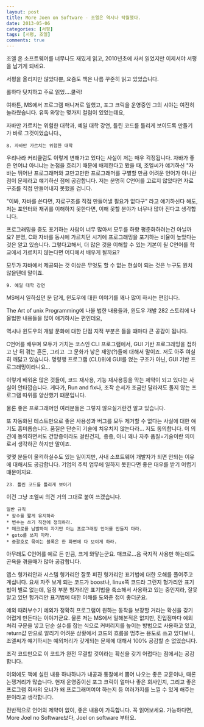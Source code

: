 ```yaml
---
layout: post
title: More Joen on Software - 조엘은 역시나 탁월했다.
date: 2013-05-06
categories: [서평]
tags: [서평, 조엘]
comments: true
---
```


조엘 온 소프트웨어를 너무나도 재밌게 읽고, 2010년초에 사서 읽었지만 이제서야 서평을 남기게 되네요.

서평을 올리지만 않았다뿐, 요즘도 책은 나름 꾸준히 읽고 있었습니다.

롤하다 닷지하고 주로 읽었....쿨럭!


여하튼, MS에서 프로그램 매니저로 일했고, 포그 크릭을 운영중인 그의 시야는 여전히 놀라웠습니다.
유독 와닿는 몇가지 컬럼이 있었는데요, 

자바만 가르치는 위험한 대학과, 예일 대학 강연, 틀린 코드를 틀리게 보이도록 만들기가 바로 그것이었습니다.,

    8. 자바만 가르치는 위험한 대학

우리나라 커리큘럼도 이렇게 변해가고 있다는 사실이 저는 매우 걱정됩니다.
자바가 좋은 언어냐 아니냐는 논점을 흐리기 때문에 배제한다고 봤을 때, 조엘씨가 얘기하신 "자바는 뛰어난 프로그래머와 고만고만한 프로그래머를 구별할 만큼 어려운 언어가 아니란 점이 문제라고 얘기하신 점에 공감합니다.
저는 분명히 C언어를 고르지 않았다면 자료구조를 직접 만들어내지 못했을 겁니다.

"이봐, 자바를 쓴다면, 자료구조를 직접 만들어낼 필요가 없다구"
라고 얘기하신다 해도, 저는 포인터와 재귀를 이해하지 못한다면, 이해 못할 분야가 너무나 많아 진다고 생각합니다.

프로그래밍을 중도 포기하는 사람이 너무 많아서 모두를 하향 평준화하려는건 아닐까요?
분명, C와 자바를 동시에 가르치던 시기에 프로그래밍을 포기하는 비율이 높았다는 것은 알고 있습니다.
그렇다고해서, 더 많은 것을 이해할 수 있는 기본이 될 C언어를 학교에서 가르치지 않는다면 어디에서 배우게 될까요?

모두가 자바에서 제공되는 것 이상은 무엇도 할 수 없는 현실이 되는 것은 누구도 원치 않을텐데 말이죠.

    9. 예일 대학 강연

MS에서 일하셨던 분 답게, 윈도우에 대한 이야기를 꽤나 많이 하시는 편입니다.

The Art of unix Programming에 나올 법한 내용들과, 윈도우 개발 282 스토리에 나올법한 내용들을 많이 얘기하시는 편인데요,

역시나 윈도우의 개발 문화에 대한 단점 지적 부분은 들을 떄마다 큰 공감이 됩니다.

C언어를 배우며 모두가 거치는 코스인 CLI 프로그램에서, GUI 기반 프로그래밍을 접하고 난 뒤 겪는 혼돈, 그리고  그 문화가 낳은 재앙(?)들에 대해서 말이죠.
저도 아주 여실히 깨닳고 있습니다. 명령행 프로그램 (CLI)위에 GUI를 얹는 구조가 아닌, GUI 기반 프로그래밍이라니요...

이렇게 배워온 많은 것들이, 코드 재사용, 기능 재사용등을 막는 제약이 되고 있다는 사실이 안타깝습니다.
게다가, Run and fix나, 조작 순서가 조금만 달라져도 돌지 않는 프로그램 따위를 양산했기 떄문입니다.

물론 좋은 프로그래머인 여러분들은 그렇지 않으실거란건 알고 있습니다.

또 자동화된 테스트만으로 좋은 사용성과 버그를 모두 제거할 수 없다는 사실에 대한 얘기도 흥미롭습니다. 
품질은 단순히 기술에 치우치지 않는다라... 저도 동의합니다. 이 의견에 동의하면서도 건망증이라도 걸린건지,  종종, 아니 꽤나 자주 품질=기술이란 의미로서 생각하곤 하지만 말이죠.

몇몇 분들이 울컥하실수도 있는 일이지만, 사내 소프트웨어 개발자가 되면 안되는 이유에 대해서도 공감합니다.
기업의 주력 업무에 일하지 못한다면 좋은 대우를 받기 어렵기 떄문이지요.

    23. 틀린 코드를 틀리게 보이기

이건 그냥 조엘씨 의견 거의 그대로 붙여 쓰겠습니다.

    일반 규칙 
    * 함수를 짧게 유지하라
    * 변수는 쓰기 직전에 정의하라.
    * 매크로를 남발하여 자기만 아는 프로그래밍 언어를 만들지 마라.
    * goto를 쓰지 마라.
    * 중괄호로 묶이는 블록은 한 화면에 다 보이게 하라.

아무래도 C언어를 예로 든 만큼, 크게 와닿는군요.
매크로...음 국지적 사용만 하는데도 곤욕을 겪을때가 많아 공감합니다.

앱스 헝가리안과 시스템 헝가리안
잘못 퍼진 헝가리안 표기법에 대한 오해를 풀어주고 계십니다.
요새 자주 보게 되는 코드가 boost나, linux쪽 코드라 그런지 헝가리안 표기법이 별로 없는데, 
일정 부분 헝가리안 표기법을 축소해서 사용하고 있는 중인지라, 잘못알고 있던 헝가리안 표기법에 대한 이해를 도와준 점이 좋더군요.

예외 때려부수기
예외가 정확히 프로그램이 원하는 동작을 보장할 거라는 확신을 갖기 어렵게 만든다는 이야기군요.
물론 저는 MS에서 일해본적은 없지만, 진입점마다 예외 처리 구문을 넣고 단순 실수를 잡는 식으로 커버리지를 높이는 방법으로 사용하고 있고,
return값 만으로 알리기 어려운 상황에서 코드의 흐름을 멈추는 용도로 쓰고 있다보니, 조엘씨가 얘기하시는 예외처리가 갖게되는 문제에 대해서 100% 공감할 순 없었습니다.

조각 코드만으로 이 코드가 완전 무결할 것이라는 확신을 갖기 어렵다는 점에서는 공감합니다.


이외에도 책에 실린 내용 하나하나가 내공과 통찰에서 뿜어 나오는 좋은 교훈이나, 때론 논쟁거리가 많습니다.
현재 운영중이신 포그 크릭이 얼마나 좋은 회사인지, 그리고 좋은 프로그램 회사의 오너가 왜 프로그래머여야 하는지 등 여러가지를 느낄 수 있게 해주는 분이라고 생각합니다.

전반적으로 언어의 제약이 없이, 좋은 내용이 가득합니다.
꼭 읽어보세요. 가능하다면, More Joel no Software보다, Joel on software 부터요.